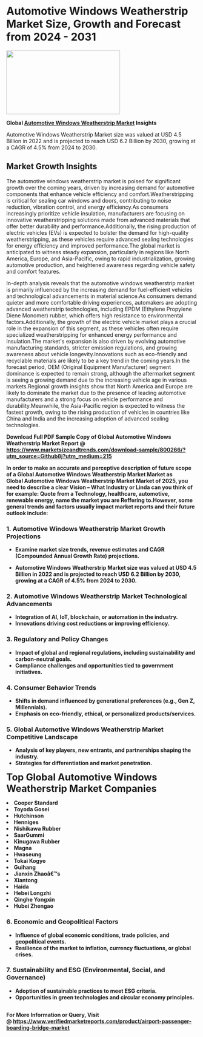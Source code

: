 <H1>Automotive Windows Weatherstrip Market Size, Growth and Forecast from 2024 - 2031</H1><img class="aligncenter size-medium wp-image-584254" src="https://thirdeyenews.in/wp-content/uploads/2024/09/Global-Market-Research-300x168.jpeg" alt="" width="300" height="168" /><p><strong>Global&nbsp;<a href="https://www.marketsizeandtrends.com/download-sample/800266/?utm_source=Github8j?utm_medium=215">Automotive Windows Weatherstrip Market</a> Insights</strong></p><p>Automotive Windows Weatherstrip Market size was valued at USD 4.5 Billion in 2022 and is projected to reach USD 6.2 Billion by 2030, growing at a CAGR of 4.5% from 2024 to 2030.</p><p><h2>Market Growth Insights</h2> <p>The automotive windows weatherstrip market is poised for significant growth over the coming years, driven by increasing demand for automotive components that enhance vehicle efficiency and comfort.Weatherstripping is critical for sealing car windows and doors, contributing to noise reduction, vibration control, and energy efficiency.As consumers increasingly prioritize vehicle insulation, manufacturers are focusing on innovative weatherstripping solutions made from advanced materials that offer better durability and performance.Additionally, the rising production of electric vehicles (EVs) is expected to bolster the demand for high-quality weatherstripping, as these vehicles require advanced sealing technologies for energy efficiency and improved performance.The global market is anticipated to witness steady expansion, particularly in regions like North America, Europe, and Asia-Pacific, owing to rapid industrialization, growing automotive production, and heightened awareness regarding vehicle safety and comfort features.<strong></strong> </p> <p>In-depth analysis reveals that the automotive windows weatherstrip market is primarily influenced by the increasing demand for fuel-efficient vehicles and technological advancements in material science.As consumers demand quieter and more comfortable driving experiences, automakers are adopting advanced weatherstrip technologies, including EPDM (Ethylene Propylene Diene Monomer) rubber, which offers high resistance to environmental factors.Additionally, the growth of the electric vehicle market plays a crucial role in the expansion of this segment, as these vehicles often require specialized weatherstripping for enhanced energy performance and insulation.The market's expansion is also driven by evolving automotive manufacturing standards, stricter emission regulations, and growing awareness about vehicle longevity.Innovations such as eco-friendly and recyclable materials are likely to be a key trend in the coming years.In the forecast period, OEM (Original Equipment Manufacturer) segment dominance is expected to remain strong, although the aftermarket segment is seeing a growing demand due to the increasing vehicle age in various markets.Regional growth insights show that North America and Europe are likely to dominate the market due to the presence of leading automotive manufacturers and a strong focus on vehicle performance and durability.Meanwhile, the Asia-Pacific region is expected to witness the fastest growth, owing to the rising production of vehicles in countries like China and India and the increasing adoption of advanced sealing technologies.<strong></p><p><span class=""><strong>Download Full PDF Sample Copy of Global Automotive Windows Weatherstrip Market Report</strong> @ <a href="https://www.marketsizeandtrends.com/download-sample/800266/?utm_source=Github8j?utm_medium=215" target="_blank">https://www.marketsizeandtrends.com/download-sample/800266/?utm_source=Github8j?utm_medium=215</a></span></p><p>In order to make an accurate and perceptive description of future scope of a Global&nbsp;Automotive Windows Weatherstrip Market Market as Global&nbsp;Automotive Windows Weatherstrip Market Market of 2025, you need to describe a clear Vision &ndash; What Industry or Linda can you think of for example: Quote from a Technology, healthcare, automotive, renewable energy, name the market you are Reffering to.However, some general trends and factors usually impact market reports and their future outlook include:</p><h3>1.&nbsp;<strong>Automotive Windows Weatherstrip Market Growth Projections</strong></h3><ul><li>Examine market size trends, revenue estimates and CAGR (Compounded Annual Growth Rate) projections.</li><li><p>Automotive Windows Weatherstrip Market size was valued at USD 4.5 Billion in 2022 and is projected to reach USD 6.2 Billion by 2030, growing at a CAGR of 4.5% from 2024 to 2030.</p></li></ul><h3>2.&nbsp;<strong>Automotive Windows Weatherstrip Market Technological Advancements</strong></h3><ul><li>Integration of AI, IoT, blockchain, or automation in the industry.</li><li>Innovations driving cost reductions or improving efficiency.</li></ul><h3>3.&nbsp;<strong>Regulatory and Policy Changes</strong></h3><ul><li>Impact of global and regional regulations, including sustainability and carbon-neutral goals.</li><li>Compliance challenges and opportunities tied to government initiatives.</li></ul><h3>4.&nbsp;<strong>Consumer Behavior Trends</strong></h3><ul><li>Shifts in demand influenced by generational preferences (e.g., Gen Z, Millennials).</li><li>Emphasis on eco-friendly, ethical, or personalized products/services.</li></ul><h3>5.&nbsp;<strong>Global Automotive Windows Weatherstrip Market Competitive Landscape</strong></h3><ul><li>Analysis of key players, new entrants, and partnerships shaping the industry.</li><li>Strategies for differentiation and market penetration.</li></ul><p data-pm-slice="1 1 []"><span style="color: inherit; font-family: inherit; font-size: 25px;">Top Global Automotive Windows Weatherstrip Market Companies</span></p><div class="" data-test-id=""><p><li>Cooper Standard</li><li> Toyoda Gosei</li><li> Hutchinson</li><li> Henniges</li><li> Nishikawa Rubber</li><li> SaarGummi</li><li> Kinugawa Rubber</li><li> Magna</li><li> Hwaseung</li><li> Tokai Kogyo</li><li> Guihang</li><li> Jianxin Zhaoâ€™s</li><li> Xiantong</li><li> Haida</li><li> Hebei Longzhi</li><li> Qinghe Yongxin</li><li> Hubei Zhengao</li></p></div><h3>6.&nbsp;<strong>Economic and Geopolitical Factors</strong></h3><ul><li>Influence of global economic conditions, trade policies, and geopolitical events.</li><li>Resilience of the market to inflation, currency fluctuations, or global crises.</li></ul><h3>7.&nbsp;<strong>Sustainability and ESG (Environmental, Social, and Governance)</strong></h3><ul><li>Adoption of sustainable practices to meet ESG criteria.</li><li>Opportunities in green technologies and circular economy principles.</li></ul><h2><strong style="font-size: 14px;">For More Information or Query, Visit @&nbsp;</strong><a style="background-color: #ffffff; font-size: 14px;" href="https://www.marketsizeandtrends.com/report/automotive-windows-weatherstrip-market/" target="_blank">https://www.verifiedmarketreports.com/product/airport-passenger-boarding-bridge-market</a></h2>